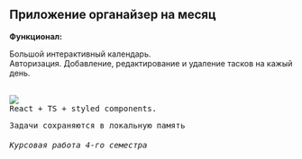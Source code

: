 <h2>Приложение органайзер на месяц</h2>

<b>Функционал:</b>
<p>Большой интерактивный календарь. <br/>Авторизация. Добавление, редактирование и удаление тасков на кажый день.</p>
<br/>
<img stylr={{height:'200px'}} src='https://i.ibb.co/sPT2r27/image.png'/>
<br/>
<tt>React + TS + styled components.<tr/>

Задачи сохраняются в локальную память

<h6>Курсовая работа 4-го семестра</h6>
